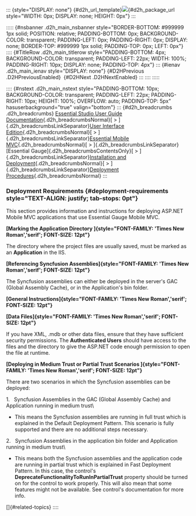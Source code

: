 ::: {style="DISPLAY: none"}
[](ms-xhelp:///?Id=d2h_url_template){#d2h_url_template}![](!package_url!){#d2h_package_url style="WIDTH: 0px; DISPLAY: none; HEIGHT: 0px"}
:::

::::: {#nsbanner .d2h_main_nsbanner style="BORDER-BOTTOM: #999999 1px solid; POSITION: relative; PADDING-BOTTOM: 0px; BACKGROUND-COLOR: transparent; PADDING-LEFT: 0px; PADDING-RIGHT: 0px; DISPLAY: none; BORDER-TOP: #999999 1px solid; PADDING-TOP: 0px; LEFT: 0px"}
:::: {#TitleRow .d2h_main_titlerow style="PADDING-BOTTOM: 4px; BACKGROUND-COLOR: transparent; PADDING-LEFT: 22px; WIDTH: 100%; PADDING-RIGHT: 10px; DISPLAY: none; PADDING-TOP: 4px"}
::: {#ienav .d2h_main_ienav style="DISPLAY: none"}
[](ms-xhelp:///?Id=0360e53a-142d-4aef-b552-6ee95ac32a97){#D2HPrevious .D2HPreviousEnabled}  [](ms-xhelp:///?Id=d5a72d16-1052-4348-a81d-cd8dd8766afc){#D2HNext .D2HNextEnabled}
:::
::::
:::::

:::: {#nstext .d2h_main_nstext style="PADDING-BOTTOM: 10px; BACKGROUND-COLOR: transparent; PADDING-LEFT: 22px; PADDING-RIGHT: 10px; HEIGHT: 100%; OVERFLOW: auto; PADDING-TOP: 5px" hasuserbackground="true" valign="bottom"}
::: {#d2h_breadcrumbs .d2h_breadcrumbs}
[Essential Studio User Guide Documentation](ms-xhelp:///?Id=12457748-09e3-4d74-a240-8e049cedf030){.d2h_breadcrumbsNormal}[ \> ]{.d2h_breadcrumbsLinkSeparator}[User Interface Edition](ms-xhelp:///?Id=c29296b7-531c-413b-a0ec-488ca1f7f669){.d2h_breadcrumbsNormal}[ \> ]{.d2h_breadcrumbsLinkSeparator}[Essential Mobile MVC](ms-xhelp:///?Id=74df42e3-5434-4590-9be6-3ae2f911cbbc){.d2h_breadcrumbsNormal}[ \> ]{.d2h_breadcrumbsLinkSeparator}[Essential Gauge]{.d2h_breadcrumbsContentsOnly}[ \> ]{.d2h_breadcrumbsLinkSeparator}[Installation and Deployment](ms-xhelp:///?Id=9d3a2ca7-bcf4-4ed9-8bd2-31949b9ef371){.d2h_breadcrumbsNormal}[ \> ]{.d2h_breadcrumbsLinkSeparator}[Deployment Procedures](ms-xhelp:///?Id=0360e53a-142d-4aef-b552-6ee95ac32a97){.d2h_breadcrumbsNormal}
:::

### Deployment Requirements {#deployment-requirements style="TEXT-ALIGN: justify; tab-stops: 0pt"}

This section provides information and instructions for deploying ASP.NET Mobile MVC applications that use Essential Gauge Mobile MVC. 

**[Marking the Application Directory ]{style="FONT-FAMILY: 'Times New Roman','serif'; FONT-SIZE: 12pt"}**

The directory where the project files are usually saved, must be marked as an **Application** in the IIS.

**[Referencing Syncfusion Assemblies]{style="FONT-FAMILY: 'Times New Roman','serif'; FONT-SIZE: 12pt"}**

The Syncfusion assemblies can either be deployed in the server\'s GAC (Global Assembly Cache), or in the Application\'s bin folder.

**[General Instructions]{style="FONT-FAMILY: 'Times New Roman','serif'; FONT-SIZE: 12pt"}**

**[Data Files]{style="FONT-FAMILY: 'Times New Roman','serif'; FONT-SIZE: 12pt"}**

If you have XML, .mdb or other data files, ensure that they have sufficient security permissions. The **Authenticated Users** should have access to the files and the directory to give the ASP.NET code enough permission to open the file at runtime. 

**[Deploying in Medium Trust or Partial Trust Scenarios ]{style="FONT-FAMILY: 'Times New Roman','serif'; FONT-SIZE: 12pt"}**

There are two scenarios in which the Syncfusion assemblies can be deployed:

1.   Syncfusion Assemblies in the GAC (Global Assembly Cache) and Application running in medium trust\
- This means the Syncfusion assemblies are running in full trust which is explained in the Default Deployment Pattern. This scenario is fully supported and there are no additional steps necessary.

2.   Syncfusion Assemblies in the application bin folder and Application running in medium trust\
- This means both the Syncfusion assemblies and the application code are running in partial trust which is explained in Fast Deployment Pattern. In this case, the control's **DeprecateFunctionalityToRunInPartialTrust** property should be turned on for the control to work properly. This will also mean that some features might not be available. See control\'s documentation for more info.

[]{#related-topics}
::::
